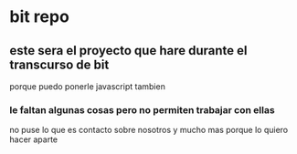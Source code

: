 # bit repo





## este sera el proyecto que hare durante el transcurso de bit

porque puedo ponerle javascript tambien


### le faltan algunas cosas pero no permiten trabajar con ellas
no puse lo que es contacto sobre nosotros y mucho mas porque lo quiero hacer aparte